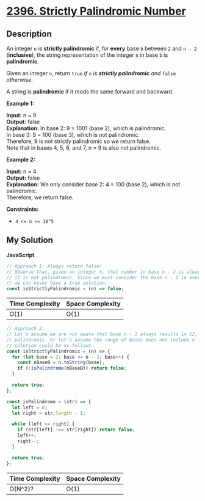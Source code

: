 # [2396. Strictly Palindromic Number](https://leetcode.com/problems/strictly-palindromic-number)

## Description

An integer `n` is **strictly palindromic** if, for **every** base `b` between `2` and `n - 2` (**inclusive**), the string representation of the integer `n` in base `b` is **palindromic**.

Given an integer `n`, return `true` _if_ `n` _is **strictly palindromic** and_ `false` _otherwise_.

A string is **palindromic** if it reads the same forward and backward.

**Example 1:**

**Input:** n = 9  
**Output:** false  
**Explanation:** In base 2: 9 = 1001 (base 2), which is palindromic.  
In base 3: 9 = 100 (base 3), which is not palindromic.  
Therefore, 9 is not strictly palindromic so we return false.  
Note that in bases 4, 5, 6, and 7, n = 9 is also not palindromic.

**Example 2:**

**Input:** n = 4  
**Output:** false  
**Explanation:** We only consider base 2: 4 = 100 (base 2), which is not palindromic.  
Therefore, we return false.

**Constraints:**

- `4 <= n <= 10^5`

## My Solution

**JavaScript**

```js
// Approach 1: Always return false!
// Observe that, given an integer n, that number in base n - 2 is always 12.
// 12 is not palindromic. Since we must consider the base n - 2 in every solution,
// we can never have a true solution.
const isStrictlyPalindromic = (n) => false;
```

| Time Complexity | Space Complexity |
| --------------- | ---------------- |
| O(1)            | O(1)             |

```js
// Approach 2:
// Let's assume we are not aware that base n - 2 always results in 12, which is not
// palindromic. Or let's assume the range of bases does not include n - 2. The brute-force
// solution could be as follows
const isStrictlyPalindromic = (n) => {
  for (let base = 2; base <= n - 2; base++) {
    const nBaseB = n.toString(base);
    if (!isPalindrome(nBaseB)) return false;
  }

  return true;
};

const isPalindrome = (str) => {
  let left = 0;
  let right = str.length - 1;

  while (left <= right) {
    if (str[left] !== str[right]) return false;
    left++;
    right--;
  }

  return true;
};
```

| Time Complexity | Space Complexity |
| --------------- | ---------------- |
| O(N^2)?         | O(1)             |
